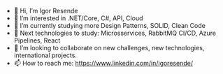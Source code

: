 - 👋 Hi, I’m Igor Resende
- 👀 I’m interested in .NET/Core, C#, API, Cloud  
- 🌱 I’m currently studying more Design Patterns, SOLID, Clean Code
- 👀 Next technologies to study: Microsservices, RabbitMQ CI/CD, Azure Pipelines, React
- 💞️ I’m looking to collaborate on new challenges, new technologies, international projects.
- 📫 How to reach me: https://www.linkedin.com/in/igoresende/

<!---

--->
